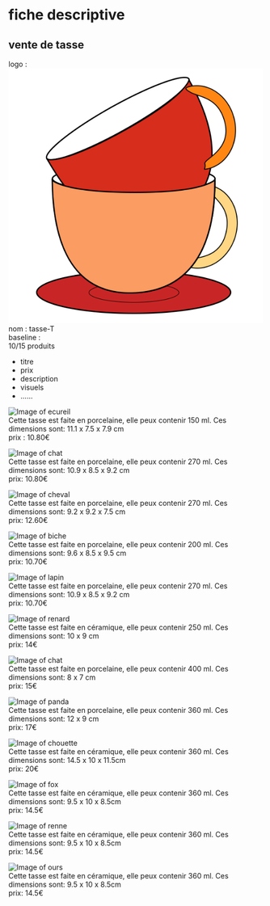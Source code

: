 # fiche descriptive #

## vente de tasse ##

logo : ![Image of logo](logo.png)  
nom : tasse-T  
baseline :   
10/15 produits
  * titre
  * prix
  * description
  * visuels
  * ......
  
![Image of ecureil](http://cdn1.ideecadeau.fr/media/catalog/product/cache/3/image/1800x/040ec09b1e35df139433887a97daa66f/t/a/tasses-animaux-ideecadeau-fr_4292-18ff3639.jpg)  
Cette tasse est faite en porcelaine, elle peux contenir 150 ml. Ces dimensions sont: 11.1 x 7.5 x 7.9 cm  
prix : 10.80€


![Image of chat](http://www.totalcadeau.com/photos/1250/19168-photo.jpg)  
Cette tasse est faite en porcelaine, elle peux contenir 270 ml. Ces dimensions sont: 10.9 x 8.5 x 9.2 cm  
 prix: 10.80€
 
 
 ![Image of cheval](http://www.totalcadeau.com/photos/1605/18405-photo.jpg)  
Cette tasse est faite en porcelaine, elle peux contenir 270 ml. Ces dimensions sont: 9.2 x 9.2 x 7.5 cm  
 prix: 12.60€
 
 
  ![Image of biche](http://www.totalcadeau.com/photos/1151/19130-photo.jpg)  
Cette tasse est faite en porcelaine, elle peux contenir 200 ml. Ces dimensions sont: 9.6 x 8.5 x 9.5 cm  
 prix: 10.70€ 
 
 
 ![Image of lapin](http://www.totalcadeau.com/photos/1152/19167-photo.jpg)  
Cette tasse est faite en porcelaine, elle peux contenir 270 ml. Ces dimensions sont: 10.9 x 8.5 x 9.2 cm   
 prix: 10.70€

![Image of renard](https://daol3a7s7tps6.cloudfront.net/catalog/product/cache/1/image/9df78eab33525d08d6e5fb8d27136e95/t/h/thum_a0001317-2.jpg)  
Cette tasse est faite en céramique, elle peux contenir 250 ml. Ces dimensions sont: 10 x 9 cm  
 prix: 14€
 
 ![Image of chat](http://litbimg6.rightinthebox.com/images/384x384/201604/ffvuwv1459827778953.jpg)  
Cette tasse est faite en porcelaine, elle peux contenir 400 ml. Ces dimensions sont: 8 x 7 cm  
 prix: 15€

 ![Image of panda](https://s-media-cache-ak0.pinimg.com/564x/12/c1/f6/12c1f62f3ad0985be6c5295d4cc2b66f.jpg)  
 Cette tasse est faite en porcelaine, elle peux contenir 360 ml. Ces dimensions sont: 12 x 9 cm  
 prix: 17€
 
  ![Image of chouette](http://thumbs2.picclick.com/d/w1600/pict/192057393561_/ique-tasse-animaux-peints-a-la-main-de.jpg)  
 Cette tasse est faite en céramique, elle peux contenir 360 ml. Ces dimensions sont: 14.5 x 10 x 11.5cm  
 prix: 20€
 
   ![Image of fox](https://img0.etsystatic.com/138/0/9712974/il_570xN.1009459034_4jgr.jpg)  
 Cette tasse est faite en céramique, elle peux contenir 360 ml. Ces dimensions sont: 9.5 x 10 x 8.5cm  
 prix: 14.5€
 
   ![Image of renne](https://img1.etsystatic.com/169/1/9712974/il_570xN.1126032377_fhkl.jpg)  
 Cette tasse est faite en céramique, elle peux contenir 360 ml. Ces dimensions sont: 9.5 x 10 x 8.5cm  
 prix: 14.5€
 
 ![Image of ours](https://img1.etsystatic.com/118/1/9712974/il_570xN.894416915_1lhv.jpg)  
 Cette tasse est faite en céramique, elle peux contenir 360 ml. Ces dimensions sont: 9.5 x 10 x 8.5cm  
 prix: 14.5€
